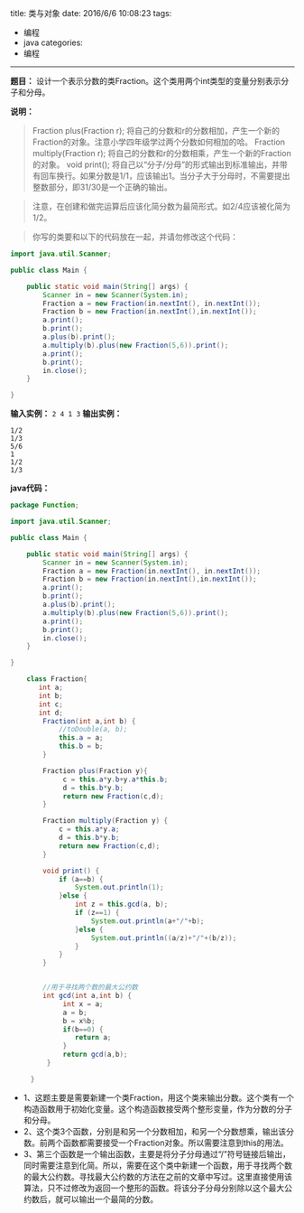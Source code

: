 title: 类与对象
date: 2016/6/6 10:08:23
tags:
- 编程
- java
categories:
- 编程
---

**题目：** 设计一个表示分数的类Fraction。这个类用两个int类型的变量分别表示分子和分母。

<!-- more -->

**说明：**
>Fraction plus(Fraction r);
    将自己的分数和r的分数相加，产生一个新的Fraction的对象。注意小学四年级学过两个分数如何相加的哈。
Fraction multiply(Fraction r);
    将自己的分数和r的分数相乘，产生一个新的Fraction的对象。
void print();
    将自己以“分子/分母”的形式输出到标准输出，并带有回车换行。如果分数是1/1，应该输出1。当分子大于分母时，不需要提出整数部分，即31/30是一个正确的输出。

> 注意，在创建和做完运算后应该化简分数为最简形式。如2/4应该被化简为1/2。

>你写的类要和以下的代码放在一起，并请勿修改这个代码：
```java
import java.util.Scanner;

public class Main {

	public static void main(String[] args) {
		Scanner in = new Scanner(System.in);
		Fraction a = new Fraction(in.nextInt(), in.nextInt());
		Fraction b = new Fraction(in.nextInt(),in.nextInt());
		a.print();
		b.print();
		a.plus(b).print();
		a.multiply(b).plus(new Fraction(5,6)).print();
		a.print();
		b.print();
		in.close();
	}

}
```
**输入实例：**
`2 4 1 3`
**输出实例：**
```
1/2
1/3
5/6
1
1/2
1/3
```

**java代码：**
```java
package Function;

import java.util.Scanner;

public class Main {

    public static void main(String[] args) {
        Scanner in = new Scanner(System.in);
        Fraction a = new Fraction(in.nextInt(), in.nextInt());
        Fraction b = new Fraction(in.nextInt(),in.nextInt());
        a.print();
        b.print();
        a.plus(b).print();
        a.multiply(b).plus(new Fraction(5,6)).print();
        a.print();
        b.print();
        in.close();
    }

}

    class Fraction{
       int a;
       int b;
       int c;
       int d;
        Fraction(int a,int b) {
            //toDouble(a, b);
            this.a = a;
            this.b = b;
        }

        Fraction plus(Fraction y){
             c = this.a*y.b+y.a*this.b;
             d = this.b*y.b;
             return new Fraction(c,d);
        }

        Fraction multiply(Fraction y) {
            c = this.a*y.a;
            d = this.b*y.b;
            return new Fraction(c,d);
        }

        void print() {
            if (a==b) {
                System.out.println(1);
            }else {
                int z = this.gcd(a, b);
                if (z==1) {
                    System.out.println(a+"/"+b);
                }else {
                    System.out.println((a/z)+"/"+(b/z));    
                }
            }
        }


        //用于寻找两个数的最大公约数
        int gcd(int a,int b) {
             int x = a;
             a = b;
             b = x%b;
             if(b==0) {
                return a;
             }
             return gcd(a,b);
         }

     }
```

- 1、这题主要是需要新建一个类Fraction，用这个类来输出分数。这个类有一个构造函数用于初始化变量。这个构造函数接受两个整形变量，作为分数的分子和分母。
- 2、这个类3个函数，分别是和另一个分数相加，和另一个分数想乘，输出该分数。前两个函数都需要接受一个Fraction对象。所以需要注意到this的用法。
- 3、第三个函数是一个输出函数，主要是将分子分母通过“/”符号链接后输出，同时需要注意到化简。所以，需要在这个类中新建一个函数，用于寻找两个数的最大公约数。寻找最大公约数的方法在之前的文章中写过。这里直接使用该算法，只不过修改为返回一个整形的函数。将该分子分母分别除以这个最大公约数后，就可以输出一个最简的分数。
